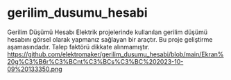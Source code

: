 # gerilim_dusumu_hesabi 
Gerilim Düşümü Hesabı
Elektrik projelerinde kullanılan gerilim düşümü hesabını görsel olarak yapmanız sağlayan bir araçtır.
Bu proje geliştirme aşamasındadır. Talep faktörü dikkate alınmamıştır.
https://github.com/elektromaker/gerilim_dusumu_hesabi/blob/main/Ekran%20g%C3%B6r%C3%BCnt%C3%BCs%C3%BC%202023-10-09%20133350.png
